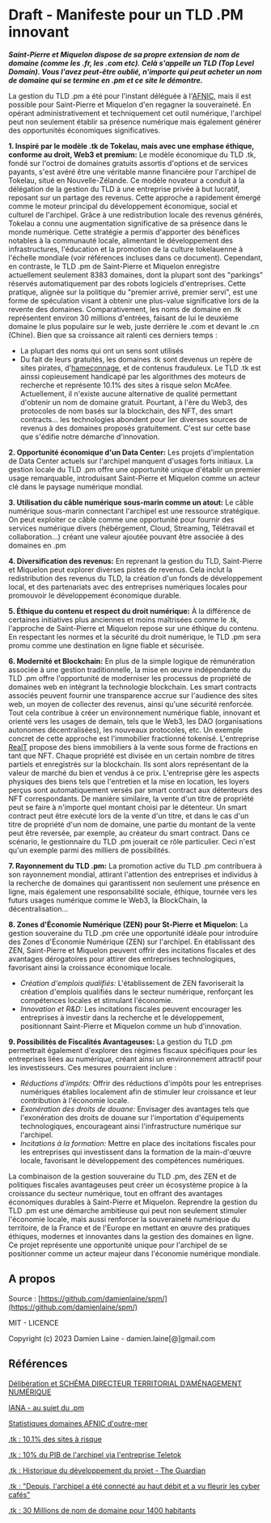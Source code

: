 # Draft - Manifeste pour un TLD .PM innovant

___Saint-Pierre et Miquelon dispose de sa propre extension de nom de domaine (comme les .fr, les .com etc). Celà s'appelle un TLD (Top Level Domain). Vous l'avez peut-être oublié, n'importe qui peut acheter un nom de domaine qui se termine en .pm et ce site le démontre.___

La gestion du TLD .pm a été pour l'instant déléguée à l'[AFNIC](https://www.afnic.fr/produits-services/noms-domaines-ultramarins/autres-noms-domaines/), mais il est possible pour Saint-Pierre et Miquelon d'en regagner la souveraineté. En opérant administrativement et techniquement cet outil numérique, l'archipel peut non seulement établir sa présence numérique mais également générer des opportunités économiques significatives. 

**1. Inspiré par le modèle .tk de Tokelau, mais avec une emphase éthique, conforme au droit, Web3 et premium:**
Le modèle économique du TLD .tk, fondé sur l'octroi de domaines gratuits assortis d'options et de services payants, s'est avéré être une véritable manne financière pour l'archipel de Tokelau, situé en Nouvelle-Zélande. Ce modèle novateur a conduit à la délégation de la gestion du TLD à une entreprise privée à but lucratif, reposant sur un partage des revenus. Cette approche a rapidement émergé comme le moteur principal du développement économique, social et culturel de l'archipel.
Grâce à une redistribution locale des revenus générés, Tokelau a connu une augmentation significative de sa présence dans le monde numérique. Cette stratégie a permis d'apporter des bénéfices notables à la communauté locale, alimentant le développement des infrastructures, l'éducation et la promotion de la culture tokelauenne à l'échelle mondiale (voir références incluses dans ce document).
Cependant, en contraste, le TLD .pm de Saint-Pierre et Miquelon enregistre actuellement seulement 8383 domaines, dont la plupart sont des "parkings" réservés automatiquement par des robots logiciels d'entreprises. Cette pratique, alignée sur la politique du "premier arrivé, premier servi", est une forme de spéculation visant à obtenir une plus-value significative lors de la revente des domaines.
Comparativement, les noms de domaine en .tk représentent environ 30 millions d'entrées, faisant de lui le deuxième domaine le plus populaire sur le web, juste derrière le .com et devant le .cn (Chine). Bien que sa croissance ait ralenti ces derniers temps :
   - La plupart des noms qui ont un sens sont utilisés
   - Du fait de leurs gratuités, les domaines .tk sont devenus un repère de sites pirates, d'[hameçonnage](https://fr.wikipedia.org/wiki/Hame%C3%A7onnage), et de contenus frauduleux. Le TLD .tk est ainssi copieusement handicapé par les algorithmes des moteurs de recherche et représente 10.1% des sites à risque selon McAfee.
Actuellement, il n'existe aucune alternative de qualité permettant d'obtenir un nom de domaine gratuit. Pourtant, à l'ère du Web3, des protocoles de nom basés sur la blockchain, des NFT, des smart contracts... les technologies abondent pour lier diverses sources de revenus à des domaines proposés gratuitement. C'est sur cette base que s'édifie notre démarche d'innovation.

**2. Opportunité économique d'un Data Center:**
Les projets d'implentation de Data Center actuels sur l'archipel manquent d'usages forts initiaux. La gestion locale du TLD .pm offre une opportunité unique d'établir un premier usage remarquable, introduisant Saint-Pierre et Miquelon comme un acteur clé dans le paysage numérique mondial.

**3. Utilisation du câble numérique sous-marin comme un atout:**
Le câble numérique sous-marin connectant l'archipel est une ressource stratégique. On peut exploiter ce câble comme une opportunité pour fournir des services numérique divers (hébérgement, Cloud, Streaming, Télétravail et collaboration...) créant une valeur ajoutée pouvant être associée à des domaines en .pm

**4. Diversification des revenus:**
En reprenant la gestion du TLD, Saint-Pierre et Miquelon peut explorer diverses pistes de revenus. Cela inclut la redistribution des revenus du TLD, la création d'un fonds de développement local, et des partenariats avec des entreprises numériques locales pour promouvoir le développement économique durable.

**5. Éthique du contenu et respect du droit numérique:**
À la différence de certaines initiatives plus anciennes et moins maîtrisées comme le .tk, l'approche de Saint-Pierre et Miquelon repose sur une éthique du contenu. En respectant les normes et la sécurité du droit numérique, le TLD .pm sera promu comme une destination en ligne fiable et sécurisée.

**6. Modernité et Blockchain:**
En plus de la simple logique de rémunération associée à une gestion traditionnelle, la mise en œuvre indépendante du TLD .pm offre l'opportunité de moderniser les processus de propriété de domaines web en intégrant la technologie blockchain. Les smart contracts associés peuvent fournir une transparence accrue sur l'audience des sites web, un moyen de collecter des revenus, ainsi qu'une sécurité renforcée. Tout cela contribue à créer un environnement numérique fiable, innovant et orienté vers les usages de demain, tels que le Web3, les DAO (organisations autonomes décentralisées), les nouveaux protocoles, etc.
Un exemple concret de cette approche est l'immobilier fractionné tokenisé. L'entreprise [RealT](realt.co) propose des biens immobiliers à la vente sous forme de fractions en tant que NFT. Chaque propriété est divisée en un certain nombre de titres partiels et enregistrés sur la blockchain. Ils sont alors représentant de la valeur de marché du bien et vendus à ce prix. L'entreprise gère les aspects physiques des biens tels que l'entretien et la mise en location, les loyers perçus sont automatiquement versés par smart contract aux détenteurs des NFT correspondants.
De manière similaire, la vente d'un titre de propriété peut se faire à n'importe quel montant choisi par le détenteur. Un smart contract peut être exécuté lors de la vente d'un titre, et dans le cas d'un titre de propriété d'un nom de domaine, une partie du montant de la vente peut être reversée, par exemple, au créateur du smart contract. Dans ce scénario, le gestionnaire du TLD .pm jouerait ce rôle particulier. Ceci n'est qu'un exemple parmi des milliers de possibilités.

**7. Rayonnement du TLD .pm:**
La promotion active du TLD .pm contribuera à son rayonnement mondial, attirant l'attention des entreprises et individus à la recherche de domaines qui garantissent non seulement une présence en ligne, mais également une responsabilité sociale, éthique, tournée vers les futurs usages numérique comme le Web3, la BlockChain, la décentralisation...

**8. Zones d'Économie Numérique (ZEN) pour St-Pierre et Miquelon:**
La gestion souveraine du TLD .pm crée une opportunité idéale pour introduire des Zones d'Économie Numérique (ZEN) sur l'archipel. En établissant des ZEN, Saint-Pierre et Miquelon peuvent offrir des incitations fiscales et des avantages dérogatoires pour attirer des entreprises technologiques, favorisant ainsi la croissance économique locale.
   - *Création d'emplois qualifiés:* L'établissement de ZEN favoriserait la création d'emplois qualifiés dans le secteur numérique, renforçant les compétences locales et stimulant l'économie.
   - *Innovation et R&D:* Les incitations fiscales peuvent encourager les entreprises à investir dans la recherche et le développement, positionnant Saint-Pierre et Miquelon comme un hub d'innovation.

**9. Possibilités de Fiscalités Avantageuses:**
La gestion du TLD .pm permettrait également d'explorer des régimes fiscaux spécifiques pour les entreprises liées au numérique, créant ainsi un environnement attractif pour les investisseurs. Ces mesures pourraient inclure :
   - *Réductions d'impôts:* Offrir des réductions d'impôts pour les entreprises numériques établies localement afin de stimuler leur croissance et leur contribution à l'économie locale.
   - *Exonération des droits de douane:* Envisager des avantages tels que l'exonération des droits de douane sur l'importation d'équipements technologiques, encourageant ainsi l'infrastructure numérique sur l'archipel.
   - *Incitations à la formation:* Mettre en place des incitations fiscales pour les entreprises qui investissent dans la formation de la main-d'œuvre locale, favorisant le développement des compétences numériques.

La combinaison de la gestion souveraine du TLD .pm, des ZEN et de politiques fiscales avantageuses peut créer un écosystème propice à la croissance du secteur numérique, tout en offrant des avantages économiques durables à Saint-Pierre et Miquelon. Reprendre la gestion du TLD .pm est une démarche ambitieuse qui peut non seulement stimuler l'économie locale, mais aussi renforcer la souveraineté numérique du territoire, de la France et de l'Europe en mettant en œuvre des pratiques éthiques, modernes et innovantes dans la gestion des domaines en ligne. Ce projet représente une opportunité unique pour l'archipel de se positionner comme un acteur majeur dans l'économie numérique mondiale.

## A propos

Source : [https://github.com/damienlaine/spm/](https://github.com/damienlaine/spm/)

MIT - LICENCE

Copyright (c) 2023 Damien Laine - damien.laine[@]gmail.com

## Références
[Délibération et SCHÉMA DIRECTEUR TERRITORIAL D’AMÉNAGEMENT NUMÉRIQUE](DELIB2021-0289.pdf)

[IANA - au sujet du .pm](https://www.iana.org/domains/root/db/pm.html)

[Statistiques domaines AFNIC d'outre-mer](https://www.afnic.fr/observatoire-ressources/statistiques/)

[.tk : 10.1% des sites à risque](http://www.vdp-digital.com/article-106-nom-de-domaine-dangereux)

[.tk : 10% du PIB de l'archipel via l'entreprise Teletok](https://icannwiki.org/Teletok)

[.tk : Historique du développement du projet - The Guardian](https://www.theguardian.com/technology/2007/oct/25/internet.guardianweeklytechnologysection)

[.tk : "Depuis, l'archipel a été connecté au haut débit et a vu fleurir les cyber cafés"](https://la1ere.francetvinfo.fr/polynesie/tokelau-notre-voisin-numero-mondial-du-net-748217.html)

[.tk : 30 Millions de nom de domaine pour 1400 habitants](https://www.bfmtv.com/economie/entreprises/services/pourquoi-cette-ile-de-1-400-habitants-a-plus-de-sites-internet-que-la-france_AN-201603110173.html)



